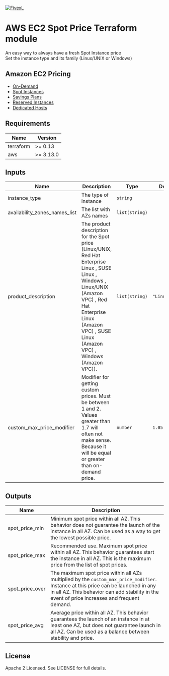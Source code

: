 [![FivexL](https://releases.fivexl.io/fivexlbannergit.jpg)](https://fivexl.io/)

# AWS EC2 Spot Price Terraform module
An easy way to always have a fresh Spot Instance price  
Set the instance type and its family (Linux/UNIX or Windows)

## Amazon EC2 Pricing
- [On-Demand](https://aws.amazon.com/ec2/pricing/on-demand/)
- [Spot Instances](https://aws.amazon.com/ec2/spot/pricing/)
- [Savings Plans](https://aws.amazon.com/savingsplans/)
- [Reserved Instances](https://aws.amazon.com/ec2/pricing/reserved-instances/)
- [Dedicated Hosts](https://aws.amazon.com/ec2/dedicated-hosts/pricing/)

## Requirements

| Name | Version |
|------|---------|
| terraform | >= 0.13 |
| aws | >= 3.13.0 |

## Inputs

| Name | Description | Type | Default | Required |
|------|-------------|------|---------|:--------:|
| instance_type | The type of instance | `string` |  | yes |
| availability_zones_names_list | The list with AZs names | `list(string)` |  | yes |
| product_description | The product description for the Spot price (Linux/UNIX, Red Hat Enterprise Linux , SUSE Linux , Windows , Linux/UNIX (Amazon VPC) , Red Hat Enterprise Linux (Amazon VPC) , SUSE Linux (Amazon VPC) , Windows (Amazon VPC)). | `list(string)` | `"Linux/UNIX"` | no |
| custom_max_price_modifier | Modifier for getting custom prices. Must be between 1 and 2. Values greater than 1.7 will often not make sense. Because it will be equal or greater than on-demand price. | `number` | `1.05` | no |

## Outputs

| Name | Description |
|------|-------------|
| spot_price_min | Minimum spot price within all AZ. This behavior does not guarantee the launch of the instance in all AZ. Can be used as a way to get the lowest possible price. |
| spot_price_max | Recommended use. Maximum spot price within all AZ. This behavior guarantees start the instance in all AZ. This is the maximum price from the list of spot prices. |
| spot_price_over | The maximum spot price within all AZs multiplied by the `custom_max_price_modifier`. Instance at this price can be launched in any in all AZ. This behavior can add stability in the event of price increases and frequent demand. |
| spot_price_avg | Average price within all AZ. This behavior guarantees the launch of an instance in at least one AZ, but does not guarantee launch in all AZ. Can be used as a balance between stability and price. |

## License

Apache 2 Licensed. See LICENSE for full details.